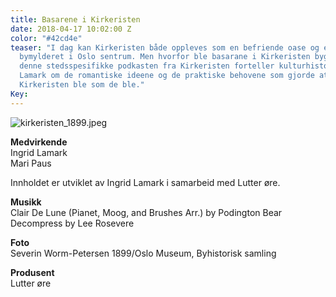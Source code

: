 ```yaml
---
title: Basarene i Kirkeristen
date: 2018-04-17 10:02:00 Z
color: "#42cd4e"
teaser: "I dag kan Kirkeristen både oppleves som en befriende oase og et hinder i
  bymylderet i Oslo sentrum. Men hvorfor ble basarane i Kirkeristen bygget? \n\nI
  denne stedsspesifikke podkasten fra Kirkeristen forteller kulturhistoriker Ingrid
  Lamark om de romantiske ideene og de praktiske behovene som gjorde at basarene i
  Kirkeristen ble som de ble."
Key: 
---
```


![kirkeristen_1899.jpeg](/uploads/kirkeristen_1899.jpeg)

**Medvirkende**  
Ingrid Lamark  
Mari Paus  

Innholdet er utviklet av Ingrid Lamark i samarbeid med Lutter øre.

**Musikk**  
Clair De Lune (Pianet, Moog, and Brushes Arr.) by Podington Bear
Decompress by Lee Rosevere

**Foto**  
Severin Worm-Petersen 1899/Oslo Museum, Byhistorisk samling

**Produsent**  
Lutter øre